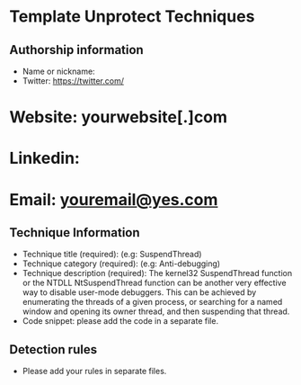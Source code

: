 # Template Unprotect Techniques

## Authorship information
* Name or nickname: <myname>
* Twitter: https://twitter.com/<yourhandle>
# Website: yourwebsite[.]com
# Linkedin: <yourlinkedinprofile>
# Email: <youremail@yes.com>
  

## Technique Information
* Technique title (required): (e.g: SuspendThread)
* Technique category (required): (e.g: Anti-debugging)
* Technique description (required): The kernel32 SuspendThread function or the NTDLL NtSuspendThread function can be another very effective way to disable user-mode debuggers. This can be achieved by enumerating the threads of a given process, or searching for a named window and opening its owner thread, and then suspending that thread.
* Code snippet: please add the code in a separate file.

## Detection rules
* Please add your rules in separate files.
